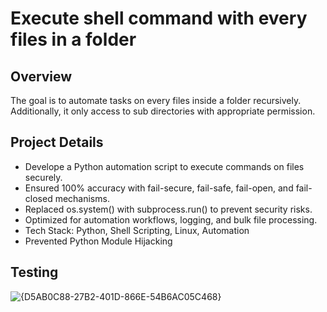 # Execute shell command with every files in a folder
## Overview
The goal is to automate tasks on every files inside a folder recursively. Additionally, it only access to sub directories with appropriate permission. 
## Project Details
- Develope a Python automation script to execute commands on files securely.
- Ensured 100% accuracy with fail-secure, fail-safe, fail-open, and fail-closed mechanisms.
- Replaced os.system() with subprocess.run() to prevent security risks.
- Optimized for automation workflows, logging, and bulk file processing.
- Tech Stack: Python, Shell Scripting, Linux, Automation
- Prevented Python Module Hijacking
## Testing
![{D5AB0C88-27B2-401D-866E-54B6AC05C468}](https://github.com/user-attachments/assets/06155dde-7053-4722-a1ef-4546311dccc5)
